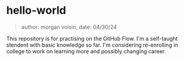 # hello-world

> author: morgan voisin, date: 04/30/24

This repository is for practising on the GitHub Flow. I'm a self-taught stendent with basic knowledge so far. I'm considering re-enrolling in college to work on learning more and possibly changing career. 

